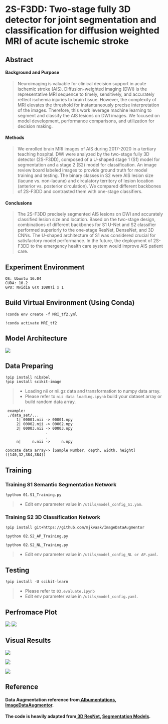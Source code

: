# 2S-F3DD: Two-stage fully 3D detector for joint segmentation and classification for diffusion weighted MRI of acute ischemic stroke
## Abstract
#### Background and Purpose
> Neuroimaging is valuable for clinical decision support in acute ischemic stroke (AIS). Diffusion-weighted imaging (DWI) is the representative MRI sequence to timely, sensitively, and accurately reflect ischemia injuries to brain tissue. However, the complexity of MRI elevates the threshold for instantaneously precise interpretation of the images. Therefore, this work leverage machine learning to segment and classify the AIS lesions on DWI images. We focused on model development, performance comparisons, and utilization for decision making.
#### Methods
> We enrolled brain MRI images of AIS during 2017-2020 in a tertiary teaching hospital. DWI were analyzed by the two-stage fully 3D detector (2S-F3DD), composed of a U-shaped stage 1 (S1) model for segmentation and a stage 2 (S2) model for classification. An image review board labeled images to provide ground truth for model training and testing. The binary classes in S2 were AIS lesion size (lacune vs. non-lacune) and circulatory territory of lesion location (anterior vs. posterior circulation). We compared different backbones of 2S-F3DD and contrasted them with one-stage classifiers.
#### Conclusions
> The 2S-F3DD precisely segmented AIS lesions on DWI and accurately classified lesion size and location. Based on the two-stage design, combinations of different backbones for S1 U-Net and S2 classifier performed superiorly to the one-stage ResNet, DenseNet, and 3D CNNs. The U-shaped architecture of S1 was considered crucial for satisfactory model performance. In the future, the deployment of 2S-F3DD to the emergency health care system would improve AIS patient care.

## Experiment Environment

```
OS: Ubuntu 16.04
CUDA: 10.2
GPU: Nvidia GTX 1080Ti x 1
```
## Build Virtual Environment (Using Conda)

```
!conda env create -f MRI_tf2.yml

!conda activate MRI_tf2
```
## Model Architecture
<img src='https://github.com/IlikeBB/F3DD/blob/main/plot_results/%E6%9E%B6%E6%A7%8B%E5%9C%96.jpg'>

## Data Preparing
```
!pip install nibabel
!pip install scikit-image
```
> * Loading nii or nii.gz data and transformation to numpy data array.
> * Please refer to `nii data loading.ipynb` build your dataset array or build random data array.
```
 example:
 ./data_set/...
     1| 00001.nii -> 00001.npy
     2| 00002.nii -> 00002.npy
     3| 00003.nii -> 00003.npy
                  .
                  .
     n|     n.nii ->     n.npy
```
```
concate data array-> [Sample Number, depth, width, height] ([140,32,384,384])
```

## Training
### Training S1 Semantic Segmentation Network
```
!python 01.S1_Training.py
```
> * Edit env parameter value in `/utils/model_config_S1.yam`.

### Training S2 3D Classification Network
```
!pip install git+https://github.com/mjkvaak/ImageDataAugmentor
```
```
!python 02.S2_AP_Training.py

!python 02.S2_NL_Training.py
```
> * Edit env parameter value in `/utils/model_config_NL or AP.yaml`.

## Testing
```
!pip install -U scikit-learn
```
> * Please refer to `03.evaluate.ipynb`
> * Edit env parameter value in `/utils/model_config.yaml`.

## Perfromace Plot
<img src='https://github.com/IlikeBB/F3DD/blob/main/plot_results/fig4-5%20revise%20table.001.png'>
<img src='https://github.com/IlikeBB/F3DD/blob/main/plot_results/fig4-5%20revise%20table.002.png'>

## Visual Results
<img src='https://github.com/IlikeBB/F3DD/blob/main/plot_results/is0309.gif'></p>
<img src='https://github.com/IlikeBB/F3DD/blob/main/plot_results/is0316.gif'></p>
<img src='https://github.com/IlikeBB/F3DD/blob/main/plot_results/is0323.gif'></p>

## Reference
#### Data Augmentation reference from<a href='https://github.com/albumentations-team/albumentations'> Albumentations</a>, <a href='https://github.com/mjkvaak/ImageDataAugmentor'> ImageDataAugmentor</a>.
#### The code is heavily adapted from<a href='https://github.com/JihongJu/keras-resnet3d'> 3D ResNet</a>, <a href='https://github.com/qubvel/segmentation_models'> Segmentation Models</a>.
